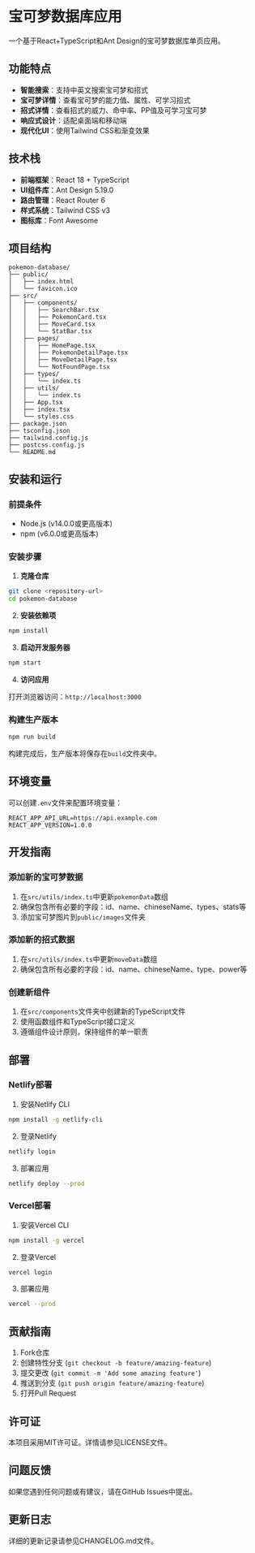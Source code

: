 # 宝可梦数据库应用

一个基于React+TypeScript和Ant Design的宝可梦数据库单页应用。

## 功能特点

- **智能搜索**：支持中英文搜索宝可梦和招式
- **宝可梦详情**：查看宝可梦的能力值、属性、可学习招式
- **招式详情**：查看招式的威力、命中率、PP值及可学习宝可梦
- **响应式设计**：适配桌面端和移动端
- **现代化UI**：使用Tailwind CSS和渐变效果

## 技术栈

- **前端框架**：React 18 + TypeScript
- **UI组件库**：Ant Design 5.19.0
- **路由管理**：React Router 6
- **样式系统**：Tailwind CSS v3
- **图标库**：Font Awesome

## 项目结构

```
pokemon-database/
├── public/
│   ├── index.html
│   └── favicon.ico
├── src/
│   ├── components/
│   │   ├── SearchBar.tsx
│   │   ├── PokemonCard.tsx
│   │   ├── MoveCard.tsx
│   │   └── StatBar.tsx
│   ├── pages/
│   │   ├── HomePage.tsx
│   │   ├── PokemonDetailPage.tsx
│   │   ├── MoveDetailPage.tsx
│   │   └── NotFoundPage.tsx
│   ├── types/
│   │   └── index.ts
│   ├── utils/
│   │   └── index.ts
│   ├── App.tsx
│   ├── index.tsx
│   └── styles.css
├── package.json
├── tsconfig.json
├── tailwind.config.js
├── postcss.config.js
└── README.md
```

## 安装和运行

### 前提条件

- Node.js (v14.0.0或更高版本)
- npm (v6.0.0或更高版本)

### 安装步骤

1. **克隆仓库**

```bash
git clone <repository-url>
cd pokemon-database
```

2. **安装依赖项**

```bash
npm install
```

3. **启动开发服务器**

```bash
npm start
```

4. **访问应用**

打开浏览器访问：`http://localhost:3000`

### 构建生产版本

```bash
npm run build
```

构建完成后，生产版本将保存在`build`文件夹中。

## 环境变量

可以创建`.env`文件来配置环境变量：

```
REACT_APP_API_URL=https://api.example.com
REACT_APP_VERSION=1.0.0
```

## 开发指南

### 添加新的宝可梦数据

1. 在`src/utils/index.ts`中更新`pokemonData`数组
2. 确保包含所有必要的字段：id、name、chineseName、types、stats等
3. 添加宝可梦图片到`public/images`文件夹

### 添加新的招式数据

1. 在`src/utils/index.ts`中更新`moveData`数组
2. 确保包含所有必要的字段：id、name、chineseName、type、power等

### 创建新组件

1. 在`src/components`文件夹中创建新的TypeScript文件
2. 使用函数组件和TypeScript接口定义
3. 遵循组件设计原则，保持组件的单一职责

## 部署

### Netlify部署

1. 安装Netlify CLI

```bash
npm install -g netlify-cli
```

2. 登录Netlify

```bash
netlify login
```

3. 部署应用

```bash
netlify deploy --prod
```

### Vercel部署

1. 安装Vercel CLI

```bash
npm install -g vercel
```

2. 登录Vercel

```bash
vercel login
```

3. 部署应用

```bash
vercel --prod
```

## 贡献指南

1. Fork仓库
2. 创建特性分支 (`git checkout -b feature/amazing-feature`)
3. 提交更改 (`git commit -m 'Add some amazing feature'`)
4. 推送到分支 (`git push origin feature/amazing-feature`)
5. 打开Pull Request

## 许可证

本项目采用MIT许可证。详情请参见LICENSE文件。

## 问题反馈

如果您遇到任何问题或有建议，请在GitHub Issues中提出。

## 更新日志

详细的更新记录请参见CHANGELOG.md文件。